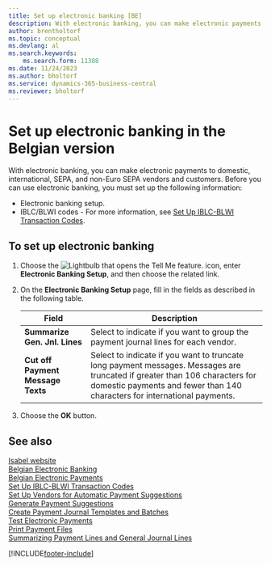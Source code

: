 ```yaml
---
title: Set up electronic banking [BE]
description: With electronic banking, you can make electronic payments to domestic, international, SEPA, and non-Euro SEPA vendors and customers.
author: brentholtorf
ms.topic: conceptual
ms.devlang: al
ms.search.keywords:
    ms.search.form: 11308
ms.date: 11/24/2023
ms.author: bholtorf
ms.service: dynamics-365-business-central
ms.reviewer: bholtorf
---
```


# Set up electronic banking in the Belgian version

With electronic banking, you can make electronic payments to domestic, international, SEPA, and non-Euro SEPA vendors and customers. Before you can use electronic banking, you must set up the following information:  

- Electronic banking setup.  
- IBLC/BLWI codes - For more information, see [Set Up IBLC-BLWI Transaction Codes](how-to-set-up-iblc-blwi-transaction-codes.md).  

## To set up electronic banking  

1.  Choose the ![Lightbulb that opens the Tell Me feature.](../../media/ui-search/search_small.png "Tell me what you want to do") icon, enter **Electronic Banking Setup**, and then choose the related link.  
2.  On the **Electronic Banking Setup** page, fill in the fields as described in the following table.   

    |Field|Description|  
    |---------------------------------|---------------------------------------|  
    |**Summarize Gen. Jnl. Lines**|Select to indicate if you want to group the payment journal lines for each vendor.|  
    |**Cut off Payment Message Texts**|Select to indicate if you want to truncate long payment messages. Messages are truncated if greater than 106 characters for domestic payments and fewer than 140 characters for international payments.|  
 
3.  Choose the **OK** button.  

## See also  
 [Isabel website](https://go.microsoft.com/fwlink/?LinkId=210323)   
 [Belgian Electronic Banking](belgian-electronic-banking.md)   
 [Belgian Electronic Payments](belgian-electronic-payments.md)   
 [Set Up IBLC-BLWI Transaction Codes](how-to-set-up-iblc-blwi-transaction-codes.md)   
 [Set Up Vendors for Automatic Payment Suggestions](how-to-set-up-vendors-for-automatic-payment-suggestions.md)   
 [Generate Payment Suggestions](how-to-generate-payment-suggestions.md)   
 [Create Payment Journal Templates and Batches](how-to-create-payment-journal-templates-and-batches.md)   
 [Test Electronic Payments](how-to-test-electronic-payments.md)     
 [Print Payment Files](how-to-print-payment-files.md)    
 [Summarizing Payment Lines and General Journal Lines](summarizing-payment-lines-and-general-journal-lines.md)  


[!INCLUDE[footer-include](../../includes/footer-banner.md)]
